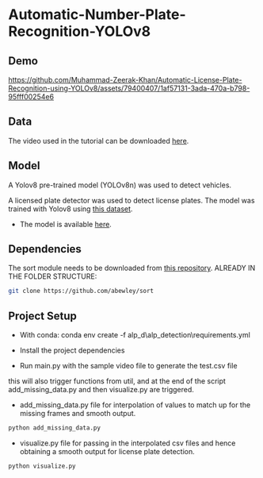 # Automatic-Number-Plate-Recognition-YOLOv8
## Demo


https://github.com/Muhammad-Zeerak-Khan/Automatic-License-Plate-Recognition-using-YOLOv8/assets/79400407/1af57131-3ada-470a-b798-95fff00254e6



## Data

The video used in the tutorial can be downloaded [here](https://drive.google.com/file/d/1JbwLyqpFCXmftaJY1oap8Sa6KfjoWJta/view?usp=sharing).

## Model

A Yolov8 pre-trained model (YOLOv8n) was used to detect vehicles.

A licensed plate detector was used to detect license plates. The model was trained with Yolov8 using [this dataset](https://universe.roboflow.com/roboflow-universe-projects/license-plate-recognition-rxg4e/dataset/4). 
- The model is available [here](https://drive.google.com/file/d/1Zmf5ynaTFhmln2z7Qvv-tgjkWQYQ9Zdw/view?usp=sharing).

## Dependencies

The sort module needs to be downloaded from [this repository](https://github.com/abewley/sort). 
ALREADY IN THE FOLDER STRUCTURE:

```bash
git clone https://github.com/abewley/sort
```

## Project Setup

* With conda:
conda env create -f alp_d\alp_detection\requirements.yml
* Install the project dependencies 

* Run main.py with the sample video file to generate the test.csv file 

this will also trigger functions from util, and at the end of the script add_missing_data.py and then visualize.py are triggered.

* add_missing_data.py file for interpolation of values to match up for the missing frames and smooth output.
```python
python add_missing_data.py
```

* visualize.py file for passing in the interpolated csv files and hence obtaining a smooth output for license plate detection.
```python
python visualize.py
```
